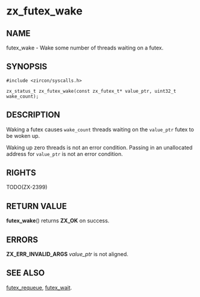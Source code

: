# zx_futex_wake

## NAME

futex_wake - Wake some number of threads waiting on a futex.

## SYNOPSIS

```
#include <zircon/syscalls.h>

zx_status_t zx_futex_wake(const zx_futex_t* value_ptr, uint32_t wake_count);
```

## DESCRIPTION

Waking a futex causes `wake_count` threads waiting on the `value_ptr`
futex to be woken up.

Waking up zero threads is not an error condition.  Passing in an unallocated
address for `value_ptr` is not an error condition.

## RIGHTS

TODO(ZX-2399)

## RETURN VALUE

**futex_wake**() returns **ZX_OK** on success.

## ERRORS

**ZX_ERR_INVALID_ARGS**  *value_ptr* is not aligned.

## SEE ALSO

[futex_requeue](futex_requeue.md),
[futex_wait](futex_wait.md).
